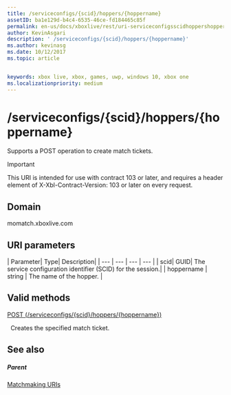 ```yaml
---
title: /serviceconfigs/{scid}/hoppers/{hoppername}
assetID: ba1e129d-b4c4-6535-46ce-fd184465c85f
permalink: en-us/docs/xboxlive/rest/uri-serviceconfigsscidhoppershoppername.html
author: KevinAsgari
description: ' /serviceconfigs/{scid}/hoppers/{hoppername}'
ms.author: kevinasg
ms.date: 10/12/2017
ms.topic: article


keywords: xbox live, xbox, games, uwp, windows 10, xbox one
ms.localizationpriority: medium
---
```



# /serviceconfigs/{scid}/hoppers/{hoppername}

Supports a POST operation to create match tickets.

> [!IMPORTANT]
> This URI is intended for use with contract 103 or later, and requires a header element of X-Xbl-Contract-Version: 103 or later on every request.

<a id="ID4ER"></a>


## Domain
momatch.xboxlive.com  
<a id="ID4EW"></a>


## URI parameters

| Parameter| Type| Description|
| --- | --- | --- | --- |
| scid| GUID| The service configuration identifier (SCID) for the session.|
| hoppername | string | The name of the hopper. |

<a id="ID4E2B"></a>


## Valid methods

[POST (/serviceconfigs/{scid}/hoppers/{hoppername})](uri-serviceconfigsscidhoppershoppernamepost.md)

&nbsp;&nbsp;Creates the specified match ticket.

<a id="ID4EFC"></a>


## See also

<a id="ID4EHC"></a>


##### Parent  

[Matchmaking URIs](atoc-reference-matchtickets.md)
